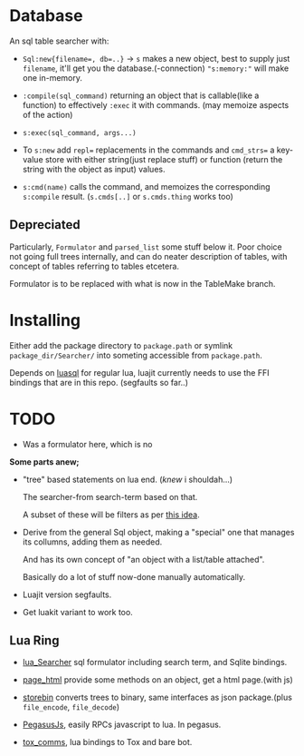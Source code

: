 # Database
An sql table searcher with:

* `Sql:new{filename=, db=..}` &rarr; `s` makes a new object, best to supply just `filename`,
  it'll get you the database.(-connection)
  `"s:memory:"` will make one in-memory.
* `:compile(sql_command)` returning an object that is callable(like a function)
  to effectively `:exec` it with commands. (may memoize aspects of the action)
* `s:exec(sql_command, args...)`

* To `s:new` add `repl=` replacements in the commands and `cmd_strs=`
  a key-value store with either string(just replace stuff) or function
  (return the string with the object as input) values.
* `s:cmd(name)` calls the command, and memoizes the corresponding
  `s:compile` result. (`s.cmds[..]` or `s.cmds.thing` works too)

## Depreciated
Particularly, `Formulator` and `parsed_list` some stuff below it. Poor choice
not going full trees internally, and can do neater description of tables, with
concept of tables referring to tables etcetera.

Formulator is to be replaced with what is now in the TableMake branch.

# Installing
Either add the package directory to `package.path` or
symlink `package_dir/Searcher/` into someting accessible from `package.path`.

Depends on [luasql](https://github.com/keplerproject/luasql) for regular lua,
luajit currently needs to use the FFI bindings that are in this repo.
(segfaults so far..)

# TODO

* Was a formulator here, which is no

**Some parts anew;**
  + "tree" based statements on lua end. (*knew* i shouldah...)

    The searcher-from search-term based on that.

    A subset of these will be filters as per
    [this idea](http://ojasper.nl/blog/software/2015/11/12/libre_bus.html).

  + Derive from the general Sql object, making a "special" one that
    manages its collumns, adding them as needed.

    And has its own concept of "an object with a list/table attached".

    Basically do a lot of stuff now-done manually automatically.

* Luajit version segfaults.

* Get luakit variant to work too.

## Lua Ring

* [lua_Searcher](https://github.com/o-jasper/lua_Searcher) sql formulator including
  search term, and Sqlite bindings.

* [page_html](https://github.com/o-jasper/page_html) provide some methods on an object,
  get a html page.(with js)

* [storebin](https://github.com/o-jasper/storebin) converts trees to binary, same
  interfaces as json package.(plus `file_encode`, `file_decode`)
  
* [PegasusJs](https://github.com/o-jasper/PegasusJs), easily RPCs javascript to
  lua. In pegasus.

* [tox_comms](https://github.com/o-jasper/tox_comms/), lua bindings to Tox and
  bare bot.
